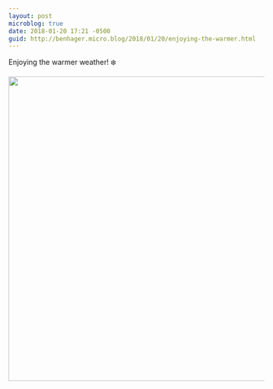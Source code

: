 ```yaml
---
layout: post
microblog: true
date: 2018-01-20 17:21 -0500
guid: http://benhager.micro.blog/2018/01/20/enjoying-the-warmer.html
---
```

Enjoying the warmer weather! ❄️

<img src="http://hager.blog/uploads/2018/81908a6d8a.jpg" width="599" height="600" />
